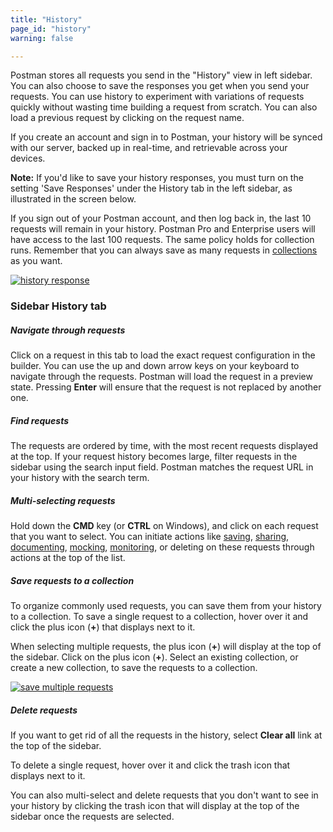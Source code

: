 ```yaml
---
title: "History"
page_id: "history"
warning: false

---
```


Postman stores all requests you send in the "History" view in left sidebar. You can also choose to save the responses you get when you send your requests. You can use history to experiment with variations of requests quickly without wasting time building a request from scratch. You can also load a previous request by clicking on the request name.

If you create an account and sign in to Postman, your history will be synced with our server, backed up in real-time, and retrievable across your devices. 

**Note:** If you'd like to save your history responses, you must turn on the setting 'Save Responses' under the History tab in the left sidebar, as illustrated in the screen below. 

If you sign out of your Postman account, and then log back in, the last 10 requests will remain in your history. Postman Pro and Enterprise users will have access to the last 100 requests. The same policy holds for collection runs. Remember that you can always save as many requests in [collections](/docs/postman/collections/creating_collections) as you want.

[![history response](https://s3.amazonaws.com/postman-static-getpostman-com/postman-docs/History_Response1.png)](https://s3.amazonaws.com/postman-static-getpostman-com/postman-docs/History_Response1.png)

### Sidebar History tab

##### **Navigate through requests**

Click on a request in this tab to load the exact request configuration in the builder. You can use the up and down arrow keys on your keyboard to navigate through the requests. Postman will load the request in a preview state. Pressing **Enter** will ensure that the request is not replaced by another one.

##### **Find requests**

The requests are ordered by time, with the most recent requests displayed at the top. If your request history becomes large, filter requests in the sidebar using the search input field. Postman matches the request URL in your history with the search term.

##### **Multi-selecting requests**

Hold down the **CMD** key (or **CTRL** on Windows), and click on each request that you want to select. You can initiate actions like [saving](/docs/postman/collections/creating_collections), [sharing](/docs/postman/collections/sharing_collections), [documenting](/docs/postman/api_documentation/intro_to_api_documentation), [mocking](/docs/postman/mock_servers), [monitoring](/docs/postman/monitors/intro_monitors), or deleting on these requests through actions at the top of the list.

##### **Save requests to a collection**

To organize commonly used requests, you can save them from your history to a collection. To save a single request to a collection, hover over it and click the plus icon (**+**) that displays next to it. 

When selecting multiple requests, the plus icon (**+**) will display at the top of the sidebar. Click on the plus icon (**+**). Select an existing collection, or create a new collection, to save the requests to a collection.

[![save multiple requests](https://s3.amazonaws.com/postman-static-getpostman-com/postman-docs/WS-save-multi-requests.png)](https://s3.amazonaws.com/postman-static-getpostman-com/postman-docs/WS-save-multi-requests.png)

##### **Delete requests**

If you want to get rid of all the requests in the history, select **Clear all** link at the top of the sidebar. 

To delete a single request, hover over it and click the trash icon that displays next to it. 

You can also multi-select and delete requests that you don't want to see in your history by clicking the trash icon that will display at the top of the sidebar once the requests are selected. 
